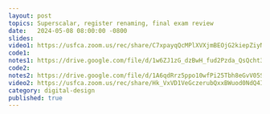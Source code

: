 ```yaml
---
layout: post
topics: Superscalar, register renaming, final exam review
date:   2024-05-08 08:00:00 -0800
slides: 
video1: https://usfca.zoom.us/rec/share/C7xpayqQcMPlXVXjmBEOjG2kiepZiyNzX7K8PiDTSk9P-AqGAeOl3meu4SKQCGL4.DGgbQT_3HrEE7pwE
code1: 
notes1: https://drive.google.com/file/d/1w6ZJ1zG_dzBwH_fud2Pzda_QsQcht3Wr/view?usp=drive_link
code2: 
notes2: https://drive.google.com/file/d/1A6qdRrz5ppo10wfPi25Tbh8eGvV05Spq/view?usp=drive_link
video2: https://usfca.zoom.us/rec/share/Hk_VxVD1VeGczerubQxxBWuod0NdQ4IZseJQ3ZJFKBsFEQQH8UOy3moPUQYSVYY.QAITpyi9oUiyaL75
category: digital-design
published: true
---
```


